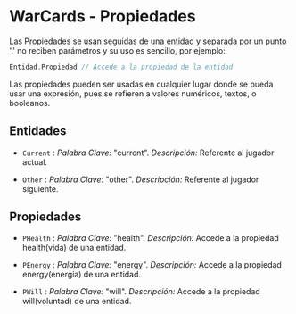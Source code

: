 # WarCards - Propiedades

Las Propiedades se usan seguidas de una entidad y separada por un punto '.'  no reciben parámetros y su uso es sencillo, por ejemplo:

```c++
Entidad.Propiedad // Accede a la propiedad de la entidad
```

Las propiedades pueden ser usadas en cualquier lugar donde se pueda usar una expresión, pues se refieren a valores numéricos, textos, o booleanos.

## Entidades

- `Current` : *Palabra Clave:* "current". *Descripción:* Referente al jugador actual.

- `Other` : *Palabra Clave:* "other". *Descripción:* Referente al jugador siguiente.

## Propiedades

- `PHealth` : *Palabra Clave:* "health". *Descripción:* Accede a la propiedad health(vida) de una entidad.

- `PEnergy` : *Palabra Clave:* "energy". *Descripción:* Accede a la propiedad energy(energía) de una entidad.

- `PWill` : *Palabra Clave:* "will". *Descripción:* Accede a la propiedad will(voluntad) de una entidad.
